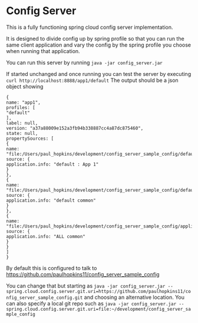 # Config Server

This is a fully functioning spring cloud config server implementation.

It is designed to divide config up by spring profile so that you can run the same client application and vary the config by the spring profile you choose when running that application. 

You can run this server by running `java -jar config_server.jar`

If started unchanged and once running you can test the server by executing `curl http://localhost:8888/app1/default` The output should be a json object showing 
```
{
name: "app1",
profiles: [
"default"
],
label: null,
version: "a37a88009e152a3fb94b338887cc4a87dc875460",
state: null,
propertySources: [
{
name: "file:/Users/paul_hopkins/development/config_server_sample_config/default/app1.yml",
source: {
application.info: "default : App 1"
}
},
{
name: "file:/Users/paul_hopkins/development/config_server_sample_config/default/application.yml",
source: {
application.info: "default common"
}
},
{
name: "file:/Users/paul_hopkins/development/config_server_sample_config/application.yml",
source: {
application.info: "ALL common"
}
}
]
}
```

By default this is configured to talk to https://github.com/paulhopkins11/config_server_sample_config

You can change that but starting as `java -jar config_server.jar --spring.cloud.config.server.git.uri=https://github.com/paulhopkins11/config_server_sample_config.git` and choosing an alternative location. You can also specify a local git repo such as `java -jar config_server.jar --spring.cloud.config.server.git.uri=file:~/development/config_server_sample_config`
                    
